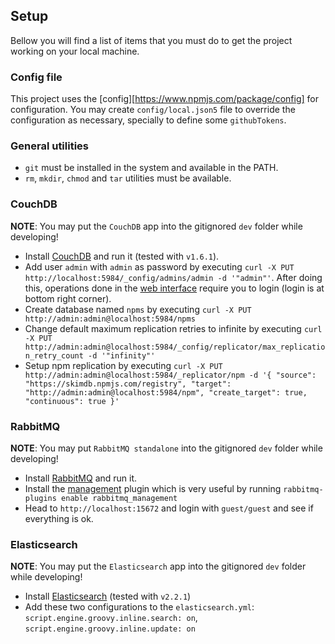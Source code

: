 ## Setup

Bellow you will find a list of items that you must do to get the project working on your local machine.

### Config file

This project uses the [config][https://www.npmjs.com/package/config] for configuration.
You may create `config/local.json5` file to override the configuration as necessary, specially to define some `githubTokens`.

### General utilities

- `git` must be installed in the system and available in the PATH.
- `rm`, `mkdir`, `chmod` and `tar` utilities must be available.

### CouchDB

**NOTE**: You may put the `CouchDB` app into the gitignored `dev` folder while developing!

- Install [CouchDB](http://couchdb.apache.org/) and run it (tested with `v1.6.1`).
- Add user `admin` with `admin` as password by executing `curl -X PUT http://localhost:5984/_config/admins/admin -d '"admin"'`. After doing this, operations done in the [web interface](http://localhost:5984/_utils/) require you to login (login is at bottom right corner).
- Create database named `npms` by executing `curl -X PUT http://admin:admin@localhost:5984/npms`
- Change default maximum replication retries to infinite by executing `curl -X PUT http://admin:admin@localhost:5984/_config/replicator/max_replication_retry_count -d '"infinity"'`
- Setup npm replication by executing `curl -X PUT http://admin:admin@localhost:5984/_replicator/npm -d '{ "source":  "https://skimdb.npmjs.com/registry", "target": "http://admin:admin@localhost:5984/npm", "create_target": true, "continuous": true }'`

### RabbitMQ

**NOTE**: You may put `RabbitMQ standalone` into the gitignored `dev` folder while developing!

- Install [RabbitMQ](https://www.rabbitmq.com/download.html) and run it.
- Install the [management](https://www.rabbitmq.com/management.html) plugin which is very useful by running `rabbitmq-plugins enable rabbitmq_management`
- Head to `http://localhost:15672` and login with `guest/guest` and see if everything is ok.

### Elasticsearch

**NOTE**: You may put the `Elasticsearch` app into the gitignored `dev` folder while developing!

- Install [Elasticsearch](https://www.elastic.co/downloads/elasticsearch) (tested with `v2.2.1`)
- Add these two configurations to the `elasticsearch.yml`: `script.engine.groovy.inline.search: on`, `script.engine.groovy.inline.update: on`
